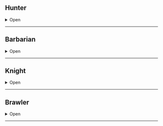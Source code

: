 ## Hunter

<details><summary>Open</summary>
<p>
  
**Starting Equipment**: bow, 40 arrows, dagger, leather armour.

**Starting Skill (+5)**: Tracking and your choice of Foraging, Maps, or Beasts. 

**A:** Crippling Shot, Quick Shot 

**B:** Wilderness Sense

**C:** Monster Chef

**D:** Vanish

You can collect enough food in a location with sufficient flora/fauna equal to the number of Hunter templates you have. Food collected this way cannot be presserved and must be consumed the day you collected it.

### A: Crippling Shot

If you hit an enemy with a ranged weapon, you can choose to deal 1 damage instead of rolling for damage. The next attack made by the enemy deals 1⁄2 normal damage.

### A: Quick Shot

If you do not move on your turn you may make an additional attack with a ranged weapon. Your first attack must have been made with the same weapon.

If using a crossbow or other weapon requiring 1 or more rounds to reload, take only one shot, but ignore the reload time.

### B: Wilderness Sense

After the GM gives you the Omen for an encounter, you can choose to reroll the encounter and get a different Omen. You must accept the new result. You have a 50% chance to act in surprise rounds.

### C: Monster Chef

You’ve learned to prepare and preserve monsters that you’ve hunted before (you must keep track of this). Rations created this way provide an additional 1d4 HP.

Make an INT Save to tell if a new monster will be outright poisonous to eat. You can also make an educated guess about the extra effects of consuming magical creatures.

### D: Vanish

If you are in dense forests, hills, caves, or other terrain with abundant line-of-sight-blocking features, you can choose to vanish. While vanished, you cannot affect the world or be affected by it. This ability is limited by plausibility. You can reappear at any time by climbing down a tree, walking over a hill, emerging from a shrub, etc.

</p>
</details>

* * *

## Barbarian

<details><summary>Open</summary>
<p>
  
**Starting Equipment**: a heavy weapon of your choice, leather armour, .

**Starting Skill (+5)**: Your choice of Foreign Parts, Beasts, Sailor, or Knitting.

**A:** Danger Sense, Tough

**B:** Rage

**C:** Die Hard

**D:** 

You gain +2 HP for each Barbarian template you possess. HP gained this way does not count towards the 20 HP cap.

### A: Danger Sense

If you are surprised, you have a 50% chance to act in the surprise round anyway. If you encounter a creature no one in the group has seen before, you can a WIL or appropriate skill check to remember a detail or weakness, provided the creature is not unique.
 

### B: Rage

You can choose to enter a rage at the start of your turn, or in response to taking damage. You might froth, or stare in battlefocus, or merely let a facade drop and give in to your ancient urges, brutal warrior training, or religious fanaticism.

While in a rage:

- You always act first in combat.
- You gain +1 attack per round.
- All your melee attacks inflict +1 damage.
- You can only cast damaging spells. All your spells deal +2 damage (if single target) or +1 damage (if multiple targets).
- You are immune to pain and fear.
- You cannot do anything defensive, curative, or tactical with your allies. All you can do is attempt to kill things.
- You cannot stop fighting until you kill, subdue, or drive off all enemies. If an ally has injured you this fight, they count as an enemy.

To stop raging, Make a WIL Check at the start of your turn.

### C: Die Hard

While raging instead of becoming incapacitated when you fall below zero HP you may now still act as normal, only accuring wounds after a number of rounds equal to your Barbarian templates. To stabalize you must first drop your rage which will render you incapacitated as normal.

### D: Tough

Gain +1 Resistance regardless of Armour. Gain +4 to Saves vs. Mind Altering Effects, including your save to end a Rage.



</p>
</details>

* * *

## Knight

<details><summary>Open</summary>
<p>
  
**Starting Equipment**: chainmail, shield, sword, and a common mount.

**Starting Skill (+5)**: Your choice of Courtesy, Poetry, Military or Politics.

**A:** Challenge, Champion

**B:** Bodyguard

**C:** Dragon Slayer, Parry

**D:** Aura of Courage, Inspire

You gain  for each Knight template you possess. 

### B: Challenge

This ability only works on creatures that can understand you and are capable of being offended. If you challenge a creature outside combat, they must Save or accept your challenge. In civilized areas, this could mean a duel, a joust, or a brawl. The challenged party can set conditions for the duel. Leaders may send out champions.

In combat, you can challenge one creature each turn as a free action. The creature must Save. If they fail they must attack you. This ability cannot force an enemy to make major tactical errors.

### A: Champion

After all enemies have completed their turns in a combat round, select one enemy that only targeted you with attacks, and that you targeted with your attack. Make a second attack against that enemy.

### A: Bodyguard

Once per round, if an adjacent ally would take damage from a physical attack, you take the damage instead.

### C: Dragon Slayer

Once per day, you may add +X damage to one of your physical attacks, where X is the HD of the most powerful monster killed by you or your party. Keep track of this.

### D: Inspire

Once per day, allies who can see and hear you heal 1d4 HP. If they were at full HP, they instead gain +2 to their next Attack roll.

### Heraldry Generator

| **1d10** | **Field (Base Colour)** | **Division (Overlay)** | **Charge (Decoration)** |
| :--: | :------------------ | :----------------- | :------------------ |
| 1    | Argent (Silver) | Fess (Top/Bottom) | Escutcheon (Shield) |
| 2    | Or (Gold) | Pale (Left/Right) | Lozenge (Diamond) |
| 3    | Azure (Blue) | Bend (Diagonal S) | Roundel (Circle) |
| 4    | Gules (Red) | Bend Sinister (Diag. Z) | Billet (Vert. Rectangle) |
| 5    | Very (Green) | Saltire (Quart. X) | Mullet (Star) |
| 6    | Indigo | Cross (Quart. + | Crescent (Moon) |
| 7    | Vilette (Violet) | Chevron (Half ^) | Cross |
| 8    | Sable (Black) | Pall (Split Y) | Angel |
| 9    | Sanguine (Blood) | Wavy (Half ~) | Lion |
| 10   | Tenne (Tawny) | Dancetty (Half ^^^^^) | Sword |

Roll at least once for Field. If 1 or 2 is rolled, next result must be 3-8. Roll once for Division, designating sections as different Field colours. Roll 1d4 times for Charges, with 1d4 copies of each charge. Muck around with the idea a bit.

</p>
</details>

* * *

## Brawler

<details><summary>Open</summary>
<p>
    
**Starting Equipment**:
**Starting Skill (+5)**:

**A:** Pugilism, Feck Off!

**B:** Pull Wool

**C:** Close and Personal, Truculence

**D:** Calloused Knuckles

Bonus

### A: Pugilism
 
Your unarmed attacks deal 1d4 damage. For the purposes of grappling and shoving combat maneuvers, your FOR is increased by 2.

### A: Feck Off!
  
If you pass a Save vs Fear, you may immediately make an attack against whatever caused you to Save. You can use a weapon, a spell, a thrown object, your fists, etc. You cannot draw a weapon or prepare an item before attacking; it must be immediate.

### B: Pull Wool
  
Once per day, you can use clever trickery or pure speed to negate an incoming ranged attack. The target must be you, an adjacent ally, or the area you are standing in. The arrow, spell, flying rock, etc. gets "taken care of".
  
### C: Close and Personal
  
You gain +1 attack per round if you are attacking with a dagger or your bare fists. Other suitably close-and-personal weapons may be acceptable.

### C: Truculence

You are immune to any spells or effects that would alter your natural disposition, goals, or views, from charm spells to total perspective vortices.

### D: Calloused Knuckles
  
Your unarmed attacks deal 1d6 damage. Whenever you roll max damage on an unarmed strike you may grapple or shove as a free action.

</p>
</details>

* * *
